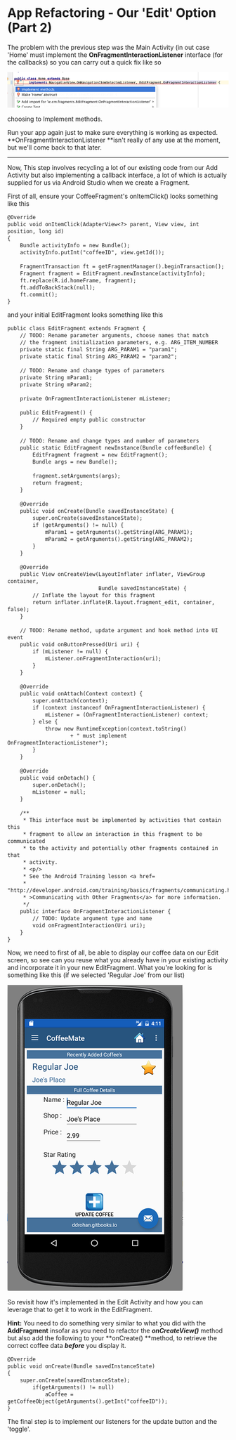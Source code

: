 # App Refactoring - Our 'Edit' Option \(Part 2\)

The problem with the previous step was the Main Activity \(in out case 'Home' must implement the **OnFragmentInteractionListener** interface \(for the callbacks\) so you can carry out a quick fix like so

![](/assets/lab510.png)

choosing to Implement methods.

Run your app again just to make sure everything is working as expected. **OnFragmentInteractionListener **isn't really of any use at the moment, but we'll come back to that later.

---

Now, This step involves recycling a lot of our existing code from our Add Activity but also implementing a callback interface, a lot of which is actually supplied for us via Android Studio when we create a Fragment.

First of all, ensure your CoffeeFragment's onItemClick\(\) looks something like this

```
@Override
public void onItemClick(AdapterView<?> parent, View view, int position, long id) 
{  
    Bundle activityInfo = new Bundle();  
    activityInfo.putInt("coffeeID", view.getId());  

    FragmentTransaction ft = getFragmentManager().beginTransaction();  
    Fragment fragment = EditFragment.newInstance(activityInfo);  
    ft.replace(R.id.homeFrame, fragment);  
    ft.addToBackStack(null);  
    ft.commit();
}
```

and your initial EditFragment looks something like this

```
public class EditFragment extends Fragment {
    // TODO: Rename parameter arguments, choose names that match
    // the fragment initialization parameters, e.g. ARG_ITEM_NUMBER
    private static final String ARG_PARAM1 = "param1";
    private static final String ARG_PARAM2 = "param2";

    // TODO: Rename and change types of parameters
    private String mParam1;
    private String mParam2;

    private OnFragmentInteractionListener mListener;

    public EditFragment() {
        // Required empty public constructor
    }

    // TODO: Rename and change types and number of parameters
    public static EditFragment newInstance(Bundle coffeeBundle) {
        EditFragment fragment = new EditFragment();
        Bundle args = new Bundle();

        fragment.setArguments(args);
        return fragment;
    }

    @Override
    public void onCreate(Bundle savedInstanceState) {
        super.onCreate(savedInstanceState);
        if (getArguments() != null) {
            mParam1 = getArguments().getString(ARG_PARAM1);
            mParam2 = getArguments().getString(ARG_PARAM2);
        }
    }

    @Override
    public View onCreateView(LayoutInflater inflater, ViewGroup container,
                             Bundle savedInstanceState) {
        // Inflate the layout for this fragment
        return inflater.inflate(R.layout.fragment_edit, container, false);
    }

    // TODO: Rename method, update argument and hook method into UI event
    public void onButtonPressed(Uri uri) {
        if (mListener != null) {
            mListener.onFragmentInteraction(uri);
        }
    }

    @Override
    public void onAttach(Context context) {
        super.onAttach(context);
        if (context instanceof OnFragmentInteractionListener) {
            mListener = (OnFragmentInteractionListener) context;
        } else {
            throw new RuntimeException(context.toString()
                    + " must implement OnFragmentInteractionListener");
        }
    }

    @Override
    public void onDetach() {
        super.onDetach();
        mListener = null;
    }

    /**
     * This interface must be implemented by activities that contain this
     * fragment to allow an interaction in this fragment to be communicated
     * to the activity and potentially other fragments contained in that
     * activity.
     * <p/>
     * See the Android Training lesson <a href=
     * "http://developer.android.com/training/basics/fragments/communicating.html"
     * >Communicating with Other Fragments</a> for more information.
     */
    public interface OnFragmentInteractionListener {
        // TODO: Update argument type and name
        void onFragmentInteraction(Uri uri);
    }
}
```

Now, we need to first of all, be able to display our coffee data on our Edit screen, so see can you reuse what you already have in your existing activity and incorporate it in your new EditFragment. What you're looking for is something like this \(if we selected 'Regular Joe' from our list\)

![](/assets/coffeemate.7.png)

So revisit how it's implemented in the Edit Activity and how you can leverage that to get it to work in the EditFragment.

**Hint:** You need to do something very similar to what you did with the **AddFragment** insofar as you need to refactor the _**onCreateView\(\)**_ method but also add the following to your **onCreate\(\) **method, to retrieve the correct coffee data **_before_** you display it.

```
@Override
public void onCreate(Bundle savedInstanceState) 
{    
    super.onCreate(savedInstanceState);    
        if(getArguments() != null)        
            aCoffee = getCoffeeObject(getArguments().getInt("coffeeID"));
}
```

The final step is to implement our listeners for the update button and the 'toggle'.

